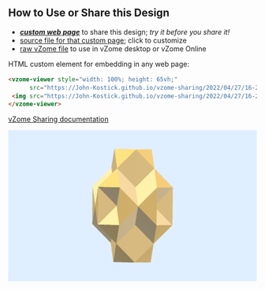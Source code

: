 
## How to Use or Share this Design

 - [***custom web page***][post] to share this design; *try it before you share it!*
 - [source file for that custom page][source]; click to customize
 - [raw vZome file][raw] to use in vZome desktop or vZome Online
 
 HTML custom element for embedding in any web page:
 ```html
<vzome-viewer style="width: 100%; height: 65vh;"
       src="https://John-Kostick.github.io/vzome-sharing/2022/04/27/16-24-13-Affine-TetraxisvZome/Affine-TetraxisvZome.vZome" >
  <img src="https://John-Kostick.github.io/vzome-sharing/2022/04/27/16-24-13-Affine-TetraxisvZome/Affine-TetraxisvZome.png" />
</vzome-viewer>
 ```

[vZome Sharing documentation](https://vzome.github.io/vzome/sharing.html#how-it-works)

![Image](<Affine-TetraxisvZome.png>)


[post]: <https://John-Kostick.github.io/vzome-sharing/2022/04/27/Affine-TetraxisvZome-16-24-13.html>
[source]: <https://github.com/John-Kostick/vzome-sharing/edit/main/_posts/2022-04-27-Affine-TetraxisvZome-16-24-13.md>
[raw]: <https://raw.githubusercontent.com/John-Kostick/vzome-sharing/main/2022/04/27/16-24-13-Affine-TetraxisvZome/Affine-TetraxisvZome.vZome>